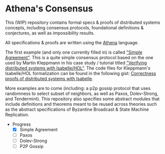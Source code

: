 # Athena's Consensus


This (WIP) repository contains formal specs & proofs of distributed systems concepts, including consensus protocols, foundational definitions & conjectures, as well as impossibility results.

All specifications & proofs are written using the [Athena](https://github.com/AthenaFoundation/athena) language.

The first example (and only one currently filled in) is called ["Simple Agreement"](/simple-agreement/types.ath). This is a quite simple consensus protocol based on the one used by Martin Kleppmann in his case study / tutorial titled  ["Verifying distributed systems with Isabelle/HOL"](https://martin.kleppmann.com/2022/10/12/verifying-distributed-systems-isabelle.html). The code files for Kleppmann's Isabelle/HOL formalization can be found in the following gist: [Correctness proofs of distributed systems with Isabelle](https://gist.github.com/ept/b6872fc541a68a321a26198b53b3896b).

More examples are to come (including: a p2p gossip protocol that uses randomness to select subset of neighbors, as well as Paxos, Dolev-Strong, and Tendermint). This repository also specifies some abstract modules that include definitions and theorems meant to be reused across theories such as the abstract specifications of Byzantine Broadcast & State Machine Replication.

- Progress
    - [x] Simple Agreement
    - [ ] Paxos
    - [ ] Dolev-Strong
    - [ ] P2P Gossip
